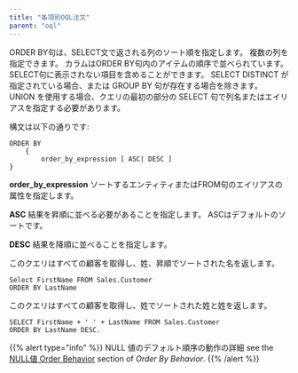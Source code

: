 ```yaml
---
title: "条項別OQL注文"
parent: "oql"
---
```


ORDER BY句は、SELECT文で返される列のソート順を指定します。 複数の列を指定できます。 カラムはORDER BY句内のアイテムの順序で並べられています。 SELECT句に表示されない項目を含めることができます。 SELECT DISTINCT が指定されている場合、または GROUP BY 句が存在する場合を除きます。 UNION を使用する場合、クエリの最初の部分の SELECT 句で列名またはエイリアスを指定する必要があります。

構文は以下の通りです:

```
ORDER BY
    {
        order_by_expression [ ASC| DESC ]
}
```

**order_by_expression** ソートするエンティティまたはFROM句のエイリアスの属性を指定します。

**ASC** 結果を昇順に並べる必要があることを指定します。 ASCはデフォルトのソートです。

**DESC** 結果を降順に並べることを指定します。

このクエリはすべての顧客を取得し、姓、昇順でソートされた名を返します。

```
Select FirstName FROM Sales.Customer
ORDER BY LastName
```

このクエリはすべての顧客を取得し、姓でソートされた姓と姓を返します。

```
SELECT FirstName + ' ' + LastName FROM Sales.Customer
ORDER BY LastName DESC.
```

{{% alert type="info" %}}
NULL 値のデフォルト順序の動作の詳細 see the [NULL値 Order Behavior](ordering-behavior#null-ordering-behavior) section of *Order By Behavior*.
{{% /alert %}}
